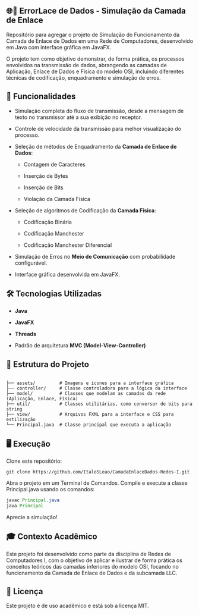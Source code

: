 ## 🌐📡 ErrorLace de Dados - Simulação da Camada de Enlace

Repositório para agregar o projeto de Simulação do Funcionamento da Camada de Enlace de Dados em uma Rede de Computadores, desenvolvido em Java com interface gráfica em JavaFX.

O projeto tem como objetivo demonstrar, de forma prática, os processos envolvidos na transmissão de dados, abrangendo as camadas de Aplicação, Enlace de Dados e Física do modelo OSI, incluindo diferentes técnicas de codificação, enquadramento e simulação de erros.

## 🧩 Funcionalidades

- Simulação completa do fluxo de transmissão, desde a mensagem de texto no transmissor até a sua exibição no receptor.

- Controle de velocidade da transmissão para melhor visualização do processo.

- Seleção de métodos de Enquadramento da **Camada de Enlace de Dados**:

  - Contagem de Caracteres
  
  - Inserção de Bytes
  
  - Inserção de Bits
  
  - Violação da Camada Física

- Seleção de algoritmos de Codificação da **Camada Física**:

  - Codificação Binária
  
  - Codificação Manchester
  
  - Codificação Manchester Diferencial

- Simulação de Erros no **Meio de Comunicação** com probabilidade configurável.

- Interface gráfica desenvolvida em JavaFX.

## 🛠️ Tecnologias Utilizadas

- **Java**

- **JavaFX**

- **Threads**

- Padrão de arquitetura **MVC (Model-View-Controller)**

## 📂 Estrutura do Projeto

```

├── assets/         # Imagens e ícones para a interface gráfica
├── controller/     # Classe controladora para a lógica da interface
├── model/          # Classes que modelam as camadas da rede (Aplicação, Enlace, Física)
├── util/           # Classes utilitárias, como conversor de bits para string
├── view/           # Arquivos FXML para a interface e CSS para estilização
└── Principal.java  # Classe principal que executa a aplicação

```

## 🖥️ Execução

Clone este repositório:

```
git clone https://github.com/ItaloSLeao/CamadaEnlaceDados-Redes-I.git
```

Abra o projeto em um Terminal de Comandos. Compile e execute a classe Principal.java usando os comandos:

```java
javac Principal.java
java Principal
```

Aprecie a simulação!

## 🎓 Contexto Acadêmico

Este projeto foi desenvolvido como parte da disciplina de Redes de Computadores I, com o objetivo de aplicar e ilustrar de forma prática os conceitos teóricos das camadas inferiores do modelo OSI, focando no funcionamento da Camada de Enlace de Dados e da subcamada LLC.

## 📄 Licença

Este projeto é de uso acadêmico e está sob a licença MIT.

